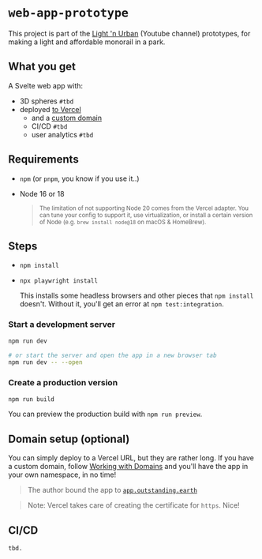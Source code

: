 # `web-app-prototype`

This project is part of the [Light 'n Urban](https://www.youtube.com/channel/UCKOFd9nLGz3PPCo1GcgkEbQ) (Youtube channel) prototypes, for making a light and affordable monorail in a park.

## What you get

A Svelte web app with:

- 3D spheres `#tbd`
- deployed [to Vercel](https://web-app-prototype-git-main-lure23.vercel.app)
  - and a [custom domain](https://app.outstanding.earth)
  - CI/CD `#tbd`
  - user analytics `#tbd`

<!--
- ..with user monitoring in [Grafana Cloud](...) `#tbd`
-->

## Requirements

- `npm` (or `pnpm`, you know if you use it..)
- Node 16 or 18

   ><small>The limitation of not supporting Node 20 comes from the Vercel adapter. You can tune your config to support it, use virtualization, or install a certain version of Node (e.g. `brew install node@18` on macOS & HomeBrew).</small>

## Steps

- `npm install`
- `npx playwright install`

  This installs some headless browsers and other pieces that `npm install` doesn't. Without it, you'll get an error at `npm test:integration`.

### Start a development server

```bash
npm run dev

# or start the server and open the app in a new browser tab
npm run dev -- --open
```

### Create a production version

```bash
npm run build
```

You can preview the production build with `npm run preview`.

<!-- tbd.
> To deploy your app, you may need to install an [adapter](https://kit.svelte.dev/docs/adapters) for your target environment.
-->

<!--
## References

-->

## Domain setup (optional)

You can simply deploy to a Vercel URL, but they are rather long. If you have a custom domain, follow [Working with Domains](https://vercel.com/docs/concepts/projects/domains/working-with-domains) and you'll have the app in your own namespace, in no time!

>The author bound the app to [`app.outstanding.earth`](https://app.outstanding.earth)

<span />

> Note: Vercel takes care of creating the certificate for `https`. Nice!

## CI/CD

`tbd.`
